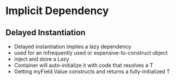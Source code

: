 # Implicit Dependency

## Delayed Instantiation

-   Delayed instantiation implies a lazy dependency
-   used for an infrequently used or expensive-to-construct object
-   inject and store a Lazy<T>
-   Container will auto-initialize it with code that resolves a T
-   Getting myField.Value constructs and returns a fully-initialized T

